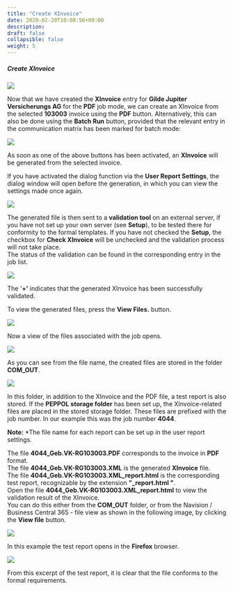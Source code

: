 ```yaml
---
title: "Create XInvoice"
date: 2020-02-28T10:08:56+09:00
description: 
draft: false
collapsible: false
weight: 5
---
```


##### Create XInvoice

![](/images/connectornav/data_exchange/xrech6.png)

Now that we have created the **XInvoice** entry for **Gilde Jupiter Versicherungs AG** for the **PDF** job mode, we can create an XInvoice from the selected **103003** invoice using the **PDF** button.
Alternatively, this can also be done using the **Batch Run** button, provided that the relevant entry in the communication matrix has been marked for batch mode:

![](/images/connectornav/data_exchange/xrech7.png)

As soon as one of the above buttons has been activated, an **XInvoice** will be generated from the selected invoice.

If you have activated the dialog function via the **User Report Settings**, the dialog window will open before the generation, in which you can view the settings made once again.

![](/images/connectornav/data_exchange/xrech8.png)

The generated file is then sent to a **validation tool** on an external server, if you have not set up your own server (see **Setup**), to be tested there for conformity to the formal templates. If you have not checked the
**Setup**, the checkbox for **Check XInvoice** will be unchecked and the validation process will not take place.  
The status of the validation can be found in the corresponding entry in the job list.

![](/images/connectornav/data_exchange/xrech9.png)

The '**+'** indicates that the generated XInvoice has been successfully validated.

To view the generated files, press the **View Files.** button.

![](/images/connectornav/data_exchange/xrech10.png)

Now a view of the files associated with the job opens.

![](/images/connectornav/data_exchange/xrech11.png)

As you can see from the file name, the created files are stored in the folder **COM_OUT**.

![](/images/connectornav/data_exchange/xrech12.png)

In this folder, in addition to the XInvoice and the PDF file, a test report is also stored. If the **PEPPOL storage folder** has been set up, the XInvoice-related files are placed in the stored storage folder. These files are prefixed with the job number. In our example this was the job number **4044**.  

**Note:** *The file name for each report can be set up in the user report settings.

The file **4044_Geb.VK-RG103003.PDF** corresponds to the invoice in **PDF** format.  
The file **4044_Geb.VK-RG103003.XML** is the generated **XInvoice** file.  
The file **4044_Geb.VK-RG103003.XML_report.html** is the corresponding test report, recognizable by the extension **"_report.html "**.  
Open the file **4044_Geb.VK-RG103003.XML_report.html** to view the validation result of the XInvoice.  
You can do this either from the **COM_OUT** folder, or from the Navision / Business Central 365 - file view as shown in the following image, by clicking the **View file** button.

![](/images/connectornav/data_exchange/xrech13.png)

In this example the test report opens in the **Firefox** browser.

![](/images/connectornav/data_exchange/xrech14.png)

From this excerpt of the test report, it is clear that the file conforms to the formal requirements.